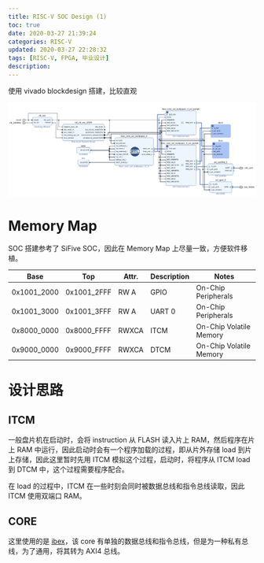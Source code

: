```yaml
---
title: RISC-V SOC Design (1)
toc: true
date: 2020-03-27 21:39:24
categories: RISC-V
updated: 2020-03-27 22:28:32
tags: [RISC-V, FPGA, 毕业设计]
description:
---
```


使用 vivado blockdesign 搭建，比较直观

![ibex_bd](RISC-V-SOC-Design-1/ibex_bd.png)

<!--more-->

# Memory Map

SOC 搭建参考了 SiFive SOC，因此在 Memory Map 上尽量一致，方便软件移植。

| Base        | Top         | Attr. | Description | Notes                   |
| ----------- | ----------- | ----- | ----------- | ----------------------- |
| 0x1001_2000 | 0x1001_2FFF | RW  A | GPIO        | On-Chip Peripherals     |
| 0x1001_3000 | 0x1001_3FFF | RW  A | UART 0      | On-Chip Peripherals     |
| 0x8000_0000 | 0x8000_FFFF | RWXCA | ITCM        | On-Chip Volatile Memory |
| 0x9000_0000 | 0x9000_FFFF | RWXCA | DTCM        | On-Chip Volatile Memory |

# 设计思路

## ITCM

一般盘片机在启动时，会将 instruction 从 FLASH 读入片上 RAM，然后程序在片上 RAM 中运行，因此启动时会有一个程序加载的过程，即从片外存储 load 到片上存储，因此这里暂时先用 ITCM 模拟这个过程，启动时，将程序从 ITCM load 到 DTCM 中，这个过程需要程序配合。

在 load 的过程中，ITCM 在一些时刻会同时被数据总线和指令总线读取，因此 ITCM 使用双端口 RAM。

## CORE

这里使用的是 [ibex](https://github.com/lowRISC/ibex)，该 core 有单独的数据总线和指令总线，但是为一种私有总线，为了通用，将其转为 AXI4 总线。

